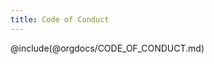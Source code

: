 ```yaml
---
title: Code of Conduct
---
```


<!--This page is generated from the TOOLING.md page on the org-level
documentation at https://github.com/pulsar-edit/.github-->

@include(@orgdocs/CODE_OF_CONDUCT.md)
